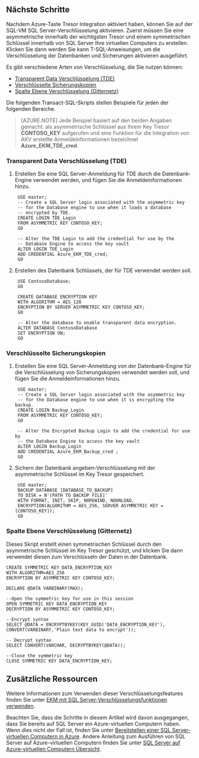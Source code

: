 ## <a name="next-steps"></a>Nächste Schritte
Nachdem Azure-Taste Tresor Integration aktiviert haben, können Sie auf der SQL-VM SQL Server-Verschlüsselung aktivieren. Zuerst müssen Sie eine asymmetrische innerhalb der wichtigsten Tresor und einem symmetrischen Schlüssel innerhalb von SQL Server Ihre virtuellen Computers zu erstellen. Klicken Sie dann werden Sie kann T-SQL-Anweisungen, um die Verschlüsselung der Datenbanken und Sicherungen aktivieren ausgeführt.

Es gibt verschiedene Arten von Verschlüsselung, die Sie nutzen können:

- [Transparent Data Verschlüsselung (TDE)](https://msdn.microsoft.com/library/bb934049.aspx)
- [Verschlüsselte Sicherungskopien](https://msdn.microsoft.com/library/dn449489.aspx)
- [Spalte Ebene Verschlüsselung (Gitternetz)](https://msdn.microsoft.com/library/ms173744.aspx)

Die folgenden Transact-SQL-Skripts stellen Beispiele für jeden der folgenden Bereiche.

>[AZURE.NOTE] Jede Beispiel basiert auf den beiden Angaben gemacht: als asymmetrische Schlüssel aus Ihrem Key Tresor **CONTOSO_KEY** aufgerufen und eine Funktion für die Integration von AKV erstellte Anmeldeinformationen bezeichnet **Azure_EKM_TDE_cred**.

### <a name="transparent-data-encryption-tde"></a>Transparent Data Verschlüsselung (TDE)
1. Erstellen Sie eine SQL Server-Anmeldung für TDE durch die Datenbank-Engine verwendet werden, und fügen Sie die Anmeldeinformationen hinzu.
    
        USE master;
        -- Create a SQL Server login associated with the asymmetric key 
        -- for the Database engine to use when it loads a database 
        -- encrypted by TDE.
        CREATE LOGIN TDE_Login 
        FROM ASYMMETRIC KEY CONTOSO_KEY;
        GO
        
        -- Alter the TDE Login to add the credential for use by the 
        -- Database Engine to access the key vault
        ALTER LOGIN TDE_Login 
        ADD CREDENTIAL Azure_EKM_TDE_cred;
        GO
    
2. Erstellen des Datenbank Schlüssels, der für TDE verwendet werden soll.
    
        USE ContosoDatabase;
        GO
        
        CREATE DATABASE ENCRYPTION KEY 
        WITH ALGORITHM = AES_128 
        ENCRYPTION BY SERVER ASYMMETRIC KEY CONTOSO_KEY;
        GO
        
        -- Alter the database to enable transparent data encryption.
        ALTER DATABASE ContosoDatabase 
        SET ENCRYPTION ON;
        GO

### <a name="encrypted-backups"></a>Verschlüsselte Sicherungskopien
1. Erstellen Sie eine SQL Server-Anmeldung von der Datenbank-Engine für die Verschlüsselung von Sicherungskopien verwendet werden soll, und fügen Sie die Anmeldeinformationen hinzu.
    
        USE master;
        -- Create a SQL Server login associated with the asymmetric key 
        -- for the Database engine to use when it is encrypting the backup.
        CREATE LOGIN Backup_Login 
        FROM ASYMMETRIC KEY CONTOSO_KEY;
        GO 
        
        -- Alter the Encrypted Backup Login to add the credential for use by 
        -- the Database Engine to access the key vault
        ALTER LOGIN Backup_Login 
        ADD CREDENTIAL Azure_EKM_Backup_cred ;
        GO
    
2. Sichern der Datenbank angeben-Verschlüsselung mit der asymmetrische Schlüssel im Key Tresor gespeichert.
    
        USE master;
        BACKUP DATABASE [DATABASE_TO_BACKUP]
        TO DISK = N'[PATH TO BACKUP FILE]' 
        WITH FORMAT, INIT, SKIP, NOREWIND, NOUNLOAD, 
        ENCRYPTION(ALGORITHM = AES_256, SERVER ASYMMETRIC KEY = [CONTOSO_KEY]);
        GO

### <a name="column-level-encryption-cle"></a>Spalte Ebene Verschlüsselung (Gitternetz)
Dieses Skript erstellt einen symmetrischen Schlüssel durch den asymmetrische Schlüssel im Key Tresor geschützt, und klicken Sie dann verwendet diesen zum Verschlüsseln der Daten in der Datenbank.

    CREATE SYMMETRIC KEY DATA_ENCRYPTION_KEY
    WITH ALGORITHM=AES_256
    ENCRYPTION BY ASYMMETRIC KEY CONTOSO_KEY;
    
    DECLARE @DATA VARBINARY(MAX);
    
    --Open the symmetric key for use in this session
    OPEN SYMMETRIC KEY DATA_ENCRYPTION_KEY 
    DECRYPTION BY ASYMMETRIC KEY CONTOSO_KEY;
    
    --Encrypt syntax
    SELECT @DATA = ENCRYPTBYKEY(KEY_GUID('DATA_ENCRYPTION_KEY'), CONVERT(VARBINARY,'Plain text data to encrypt'));
    
    -- Decrypt syntax
    SELECT CONVERT(VARCHAR, DECRYPTBYKEY(@DATA));
    
    --Close the symmetric key
    CLOSE SYMMETRIC KEY DATA_ENCRYPTION_KEY;

## <a name="additional-resources"></a>Zusätzliche Ressourcen
Weitere Informationen zum Verwenden dieser Verschlüsselungsfeatures finden Sie unter [EKM mit SQL Server-Verschlüsselungsfunktionen verwenden](https://msdn.microsoft.com/library/dn198405.aspx#UsesOfEKM).

Beachten Sie, dass die Schritte in diesem Artikel wird davon ausgegangen, dass Sie bereits auf SQL Server ein Azure-virtuellen Computern haben. Wenn dies nicht der Fall ist, finden Sie unter [Bereitstellen einer SQL Server-virtuellen Computern in Azure](../articles/virtual-machines/virtual-machines-windows-portal-sql-server-provision.md). Andere Anleitung zum Ausführen von SQL Server auf Azure-virtuellen Computern finden Sie unter [SQL Server auf Azure-virtuellen Computern Übersicht](../articles/virtual-machines/virtual-machines-windows-sql-server-iaas-overview.md).

